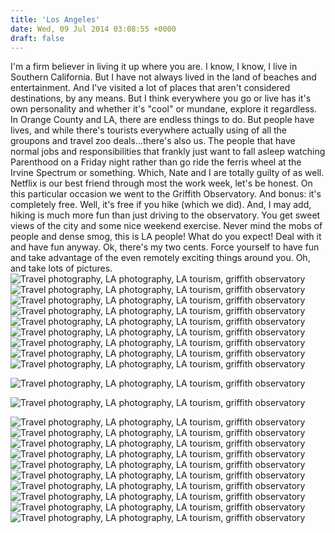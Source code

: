 ```yaml
---
title: 'Los Angeles'
date: Wed, 09 Jul 2014 03:08:55 +0000
draft: false
---
```


I'm a firm believer in living it up where you are. I know, I know, I live in Southern California. But I have not always lived in the land of beaches and entertainment. And I've visited a lot of places that aren't considered destinations, by any means. But I think everywhere you go or live has it's own personality and whether it's "cool" or mundane, explore it regardless. In Orange County and LA, there are endless things to do. But people have lives, and while there's tourists everywhere actually using of all the groupons and travel zoo deals...there's also us. The people that have normal jobs and responsibilities that frankly just want to fall asleep watching Parenthood on a Friday night rather than go ride the ferris wheel at the Irvine Spectrum or something. Which, Nate and I are totally guilty of as well. Netflix is our best friend through most the work week, let's be honest. On this particular occasion we went to the Griffith Observatory. And bonus: it's completely free. Well, it's free if you hike (which we did). And, I may add, hiking is much more fun than just driving to the observatory. You get sweet views of the city and some nice weekend exercise. Never mind the mobs of people and dense smog, this is LA people! What do you expect! Deal with it and have fun anyway. Ok, there's my two cents. Force yourself to have fun and take advantage of the even remotely exciting things around you. Oh, and take lots of pictures. ![Travel photography, LA photography, LA tourism, griffith observatory](http://www.jennajuby.com/wp-content/uploads/2014/07/ladaytrip_blog-14.jpg?w=560) ![Travel photography, LA photography, LA tourism, griffith observatory](http://www.jennajuby.com/wp-content/uploads/2014/07/ladaytrip_blog-11.jpg?w=560) ![Travel photography, LA photography, LA tourism, griffith observatory](http://www.jennajuby.com/wp-content/uploads/2014/07/ladaytrip_blog-16.jpg?w=560) ![Travel photography, LA photography, LA tourism, griffith observatory](http://www.jennajuby.com/wp-content/uploads/2014/07/ladaytrip_blog-17.jpg) ![Travel photography, LA photography, LA tourism, griffith observatory](http://www.jennajuby.com/wp-content/uploads/2014/07/ladaytrip_blog-13.jpg?w=560) ![Travel photography, LA photography, LA tourism, griffith observatory](http://www.jennajuby.com/wp-content/uploads/2014/07/ladaytrip_blog-19.jpg?w=560) ![Travel photography, LA photography, LA tourism, griffith observatory](http://www.jennajuby.com/wp-content/uploads/2014/07/ladaytrip_blog-10.jpg?w=560) ![Travel photography, LA photography, LA tourism, griffith observatory](http://www.jennajuby.com/wp-content/uploads/2014/07/ladaytrip_blog-15.jpg?w=560) ![Travel photography, LA photography, LA tourism, griffith observatory](http://www.jennajuby.com/wp-content/uploads/2014/07/ladaytrip_blog-12.jpg?w=560)

![Travel photography, LA photography, LA tourism, griffith observatory](http://www.jennajuby.com/wp-content/uploads/2014/07/ladaytrip_blog-18.jpg)

![Travel photography, LA photography, LA tourism, griffith observatory](http://www.jennajuby.com/wp-content/uploads/2014/07/ladaytrip_blog-22.jpg)

![Travel photography, LA photography, LA tourism, griffith observatory](http://www.jennajuby.com/wp-content/uploads/2014/07/ladaytrip_blog-8.jpg?w=560) ![Travel photography, LA photography, LA tourism, griffith observatory](http://www.jennajuby.com/wp-content/uploads/2014/07/ladaytrip_blog-9.jpg?w=560) ![Travel photography, LA photography, LA tourism, griffith observatory](http://www.jennajuby.com/wp-content/uploads/2014/07/ladaytrip_blog-20.jpg?w=560) ![Travel photography, LA photography, LA tourism, griffith observatory](http://www.jennajuby.com/wp-content/uploads/2014/07/ladaytrip_blog-6.jpg?w=560) ![Travel photography, LA photography, LA tourism, griffith observatory](http://www.jennajuby.com/wp-content/uploads/2014/07/ladaytrip_blog-4.jpg?w=560) ![Travel photography, LA photography, LA tourism, griffith observatory](http://www.jennajuby.com/wp-content/uploads/2014/07/ladaytrip_blog-21.jpg?w=560)![Travel photography, LA photography, LA tourism, griffith observatory](http://www.jennajuby.com/wp-content/uploads/2014/07/ladaytrip_blog-7.jpg?w=560) ![Travel photography, LA photography, LA tourism, griffith observatory](http://www.jennajuby.com/wp-content/uploads/2014/07/ladaytrip_blog-3.jpg?w=560) ![Travel photography, LA photography, LA tourism, griffith observatory](http://www.jennajuby.com/wp-content/uploads/2014/07/ladaytrip_blog-5.jpg?w=560) ![Travel photography, LA photography, LA tourism, griffith observatory](http://www.jennajuby.com/wp-content/uploads/2014/07/ladaytrip_blog-1.jpg?w=560)